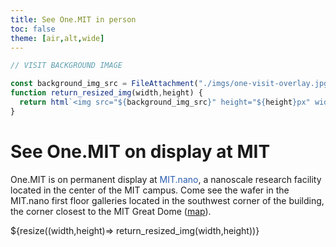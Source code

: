 ```yaml
---
title: See One.MIT in person
toc: false
theme: [air,alt,wide]
---
```


```js
// VISIT BACKGROUND IMAGE

const background_img_src = FileAttachment("./imgs/one-visit-overlay.jpg").href;
function return_resized_img(width,height) {
  return html`<img src="${background_img_src}" height="${height}px" width="${width}px" style="object-fit:cover; border-radius: 0.75rem;">`
}
```

<div class= "grid grid-cols-1">
  <div class="card" background-image:url("imgs/one-visit-overlay.jpg")>
    <h1> See One.MIT on display at MIT</h1>
    
One.MIT is on permanent display at <a style="text-decoration:none; color: #2A5DB0;" href="https://mitnano.mit.edu/" target="_blank">MIT.nano</a>, a nanoscale research facility located in the center of the MIT campus. Come see the wafer in the MIT.nano first floor galleries located in the southwest corner of the building, the corner closest to the MIT Great Dome (<a href="https://whereis.mit.edu/?go=12" target="_blank">map</a>).

  </div>
  
  <div class="card">
    ${resize((width,height)=> return_resized_img(width,height))}
  </div>
</div>
